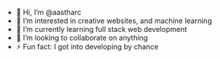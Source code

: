 - 👋 Hi, I’m @aastharc
- 👀 I’m interested in creative websites, and machine learning
- 🌱 I’m currently learning full stack web development
- 💞️ I’m looking to collaborate on anything
- ⚡ Fun fact: I got into developing by chance

<!---
aastharc/aastharc is a ✨ special ✨ repository because its `README.md` (this file) appears on your GitHub profile.
You can click the Preview link to take a look at your changes.
--->
